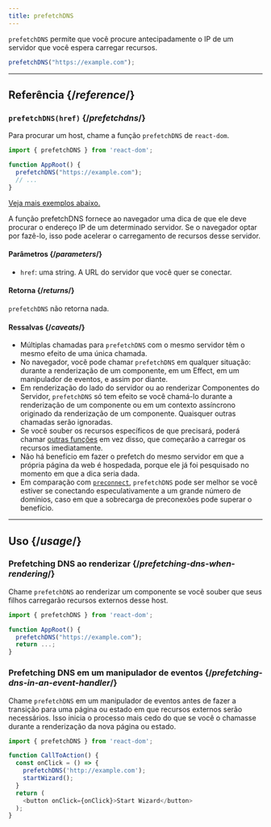 ```yaml
---
title: prefetchDNS
---
```


<Intro>

`prefetchDNS` permite que você procure antecipadamente o IP de um servidor que você espera carregar recursos.

```js
prefetchDNS("https://example.com");
```

</Intro>

<InlineToc />

---

## Referência {/*reference*/}

### `prefetchDNS(href)` {/*prefetchdns*/}

Para procurar um host, chame a função `prefetchDNS` de `react-dom`.

```js
import { prefetchDNS } from 'react-dom';

function AppRoot() {
  prefetchDNS("https://example.com");
  // ...
}

```

[Veja mais exemplos abaixo.](#usage)

A função prefetchDNS fornece ao navegador uma dica de que ele deve procurar o endereço IP de um determinado servidor. Se o navegador optar por fazê-lo, isso pode acelerar o carregamento de recursos desse servidor.

#### Parâmetros {/*parameters*/}

* `href`: uma string. A URL do servidor que você quer se conectar.

#### Retorna {/*returns*/}

`prefetchDNS` não retorna nada.

#### Ressalvas {/*caveats*/}

* Múltiplas chamadas para `prefetchDNS` com o mesmo servidor têm o mesmo efeito de uma única chamada.
* No navegador, você pode chamar `prefetchDNS` em qualquer situação: durante a renderização de um componente, em um Effect, em um manipulador de eventos, e assim por diante.
* Em renderização do lado do servidor ou ao renderizar Componentes do Servidor, `prefetchDNS` só tem efeito se você chamá-lo durante a renderização de um componente ou em um contexto assíncrono originado da renderização de um componente. Quaisquer outras chamadas serão ignoradas.
* Se você souber os recursos específicos de que precisará, poderá chamar [outras funções](/reference/react-dom/#resource-preloading-apis) em vez disso, que começarão a carregar os recursos imediatamente.
* Não há benefício em fazer o prefetch do mesmo servidor em que a própria página da web é hospedada, porque ele já foi pesquisado no momento em que a dica seria dada.
* Em comparação com [`preconnect`](/reference/react-dom/preconnect), `prefetchDNS` pode ser melhor se você estiver se conectando especulativamente a um grande número de domínios, caso em que a sobrecarga de preconexões pode superar o benefício.

---

## Uso {/*usage*/}

### Prefetching DNS ao renderizar {/*prefetching-dns-when-rendering*/}

Chame `prefetchDNS` ao renderizar um componente se você souber que seus filhos carregarão recursos externos desse host.

```js
import { prefetchDNS } from 'react-dom';

function AppRoot() {
  prefetchDNS("https://example.com");
  return ...;
}
```

### Prefetching DNS em um manipulador de eventos {/*prefetching-dns-in-an-event-handler*/}

Chame `prefetchDNS` em um manipulador de eventos antes de fazer a transição para uma página ou estado em que recursos externos serão necessários. Isso inicia o processo mais cedo do que se você o chamasse durante a renderização da nova página ou estado.

```js
import { prefetchDNS } from 'react-dom';

function CallToAction() {
  const onClick = () => {
    prefetchDNS('http://example.com');
    startWizard();
  }
  return (
    <button onClick={onClick}>Start Wizard</button>
  );
}